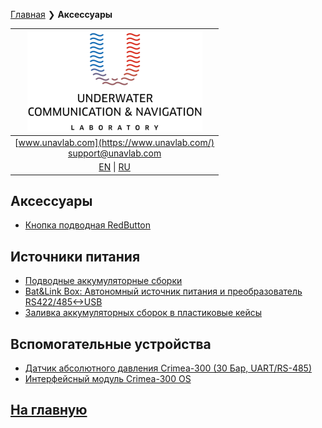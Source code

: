 [Главная](/README_RU) ❯ **Аксессуары**

| ![logo](/documentation/sm_logo.png) |
| :---: |
| [www.unavlab.com](https://www.unavlab.com/) <br/> [support@unavlab.com](mailto:support@unavlab.com) |
| [EN](accessories_en.md) \| [RU](accessories_ru.md) |

## Аксессуары
* [Кнопка подводная RedButton](/documentation/RU/Accessories/RedButton_Specification_ru.md)

## Источники питания
* [Подводные аккумуляторные сборки](/documentation/RU/Accessories/Sub_batteries_ru.md)
* [Bat&Link Box: Автономный источник питания и преобразователь RS422/485<->USB](/documentation/RU/Zima/Bat_n_link_box_Specification_ru.html)
* [Заливка аккумуляторных сборок в пластиковые кейсы](/documentation/RU/Accessories/Batpacks_ru.md)

## Вспомогательные устройства
* [Датчик абсолютного давления Crimea-300 (30 Бар, UART/RS-485)](/documentation/RU/Accessories/crimea_300_Datasheet_ru.md)
* [Интерфейсный модуль Crimea-300 OS](/documentation/RU/Accessories/crimea_300_OS_Datasheet_ru.md)

## [На главную](README_RU.md)
